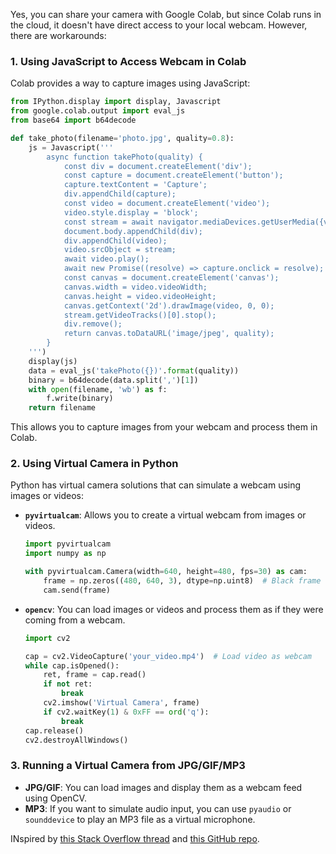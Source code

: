 Yes, you can share your camera with Google Colab, but since Colab runs in the cloud, it doesn't have direct access to your local webcam. However, there are workarounds:

### **1. Using JavaScript to Access Webcam in Colab**
Colab provides a way to capture images using JavaScript:
```python
from IPython.display import display, Javascript
from google.colab.output import eval_js
from base64 import b64decode

def take_photo(filename='photo.jpg', quality=0.8):
    js = Javascript('''
        async function takePhoto(quality) {
            const div = document.createElement('div');
            const capture = document.createElement('button');
            capture.textContent = 'Capture';
            div.appendChild(capture);
            const video = document.createElement('video');
            video.style.display = 'block';
            const stream = await navigator.mediaDevices.getUserMedia({video: true});
            document.body.appendChild(div);
            div.appendChild(video);
            video.srcObject = stream;
            await video.play();
            await new Promise((resolve) => capture.onclick = resolve);
            const canvas = document.createElement('canvas');
            canvas.width = video.videoWidth;
            canvas.height = video.videoHeight;
            canvas.getContext('2d').drawImage(video, 0, 0);
            stream.getVideoTracks()[0].stop();
            div.remove();
            return canvas.toDataURL('image/jpeg', quality);
        }
    ''')
    display(js)
    data = eval_js('takePhoto({})'.format(quality))
    binary = b64decode(data.split(',')[1])
    with open(filename, 'wb') as f:
        f.write(binary)
    return filename
```
This allows you to capture images from your webcam and process them in Colab.

### **2. Using Virtual Camera in Python**
Python has virtual camera solutions that can simulate a webcam using images or videos:
- **`pyvirtualcam`**: Allows you to create a virtual webcam from images or videos.
  ```python
  import pyvirtualcam
  import numpy as np

  with pyvirtualcam.Camera(width=640, height=480, fps=30) as cam:
      frame = np.zeros((480, 640, 3), dtype=np.uint8)  # Black frame
      cam.send(frame)
  ```
- **`opencv`**: You can load images or videos and process them as if they were coming from a webcam.
  ```python
  import cv2

  cap = cv2.VideoCapture('your_video.mp4')  # Load video as webcam
  while cap.isOpened():
      ret, frame = cap.read()
      if not ret:
          break
      cv2.imshow('Virtual Camera', frame)
      if cv2.waitKey(1) & 0xFF == ord('q'):
          break
  cap.release()
  cv2.destroyAllWindows()
  ```

### **3. Running a Virtual Camera from JPG/GIF/MP3**
- **JPG/GIF**: You can load images and display them as a webcam feed using OpenCV.
- **MP3**: If you want to simulate audio input, you can use `pyaudio` or `sounddevice` to play an MP3 file as a virtual microphone.

INspired by [this Stack Overflow thread](https://stackoverflow.com/questions/54389727/opening-web-camera-in-google-colab) and [this GitHub repo](https://github.com/theAIGuysCode/colab-webcam). 